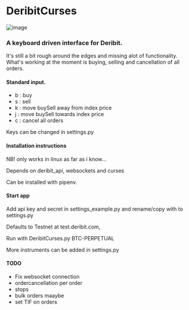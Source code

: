 #	DeribitCurses


![image](https://raw.githubusercontent.com/nuggattiStar/DeribitCurses/master/img/Interface.png)



###	A keyboard driven interface for Deribit.

It's still a bit rough around the edges and missing alot of functionality.
What's working at the moment is buying, selling and cancellation of all orders.

####	Standard input. 
* b : buy 
* s : sell
* k : move buySell away from index price 
* j : move buySell towards index price 
* c : cancel all orders 

Keys can be changed in settings.py

#### Installation instructions

NB! only works in linux as far as i know...

Depends on deribit_api, websockets and curses

Can be installed with pipenv.

#### Start app 

Add api key and secret in settings_example.py and rename/copy with to settings.py

Defaults to Testnet at test.deribit.com,

Run with DeribitCurses.py BTC-PERPETUAL

More instruments can be added in settings.py


#### TODO
  *  Fix websocket connection
  *  ordercancellation per order
  *  stops
  *  bulk orders maaybe
  *  set TIF on orders
